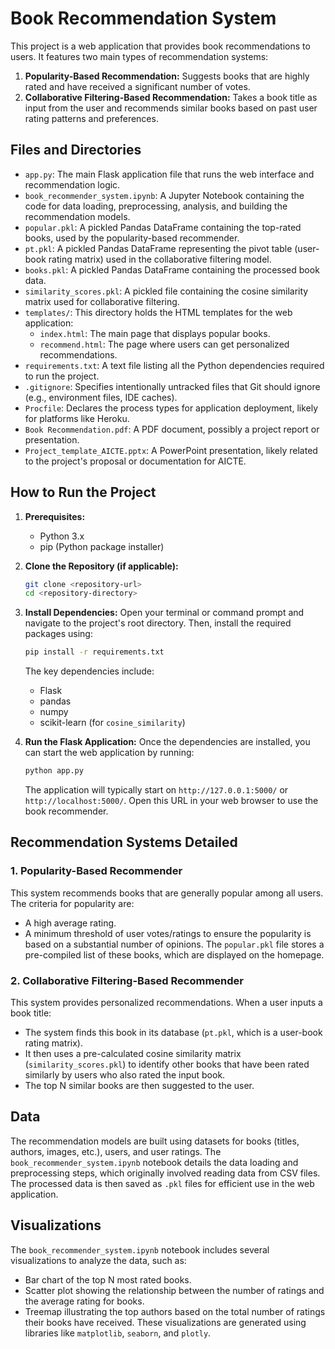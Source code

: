 # Book Recommendation System

This project is a web application that provides book recommendations to users. It features two main types of recommendation systems:
1.  **Popularity-Based Recommendation:** Suggests books that are highly rated and have received a significant number of votes.
2.  **Collaborative Filtering-Based Recommendation:** Takes a book title as input from the user and recommends similar books based on past user rating patterns and preferences.

## Files and Directories

*   `app.py`: The main Flask application file that runs the web interface and recommendation logic.
*   `book_recommender_system.ipynb`: A Jupyter Notebook containing the code for data loading, preprocessing, analysis, and building the recommendation models.
*   `popular.pkl`: A pickled Pandas DataFrame containing the top-rated books, used by the popularity-based recommender.
*   `pt.pkl`: A pickled Pandas DataFrame representing the pivot table (user-book rating matrix) used in the collaborative filtering model.
*   `books.pkl`: A pickled Pandas DataFrame containing the processed book data.
*   `similarity_scores.pkl`: A pickled file containing the cosine similarity matrix used for collaborative filtering.
*   `templates/`: This directory holds the HTML templates for the web application:
    *   `index.html`: The main page that displays popular books.
    *   `recommend.html`: The page where users can get personalized recommendations.
*   `requirements.txt`: A text file listing all the Python dependencies required to run the project.
*   `.gitignore`: Specifies intentionally untracked files that Git should ignore (e.g., environment files, IDE caches).
*   `Procfile`: Declares the process types for application deployment, likely for platforms like Heroku.
*   `Book Recommendation.pdf`: A PDF document, possibly a project report or presentation.
*   `Project_template_AICTE.pptx`: A PowerPoint presentation, likely related to the project's proposal or documentation for AICTE.

## How to Run the Project

1.  **Prerequisites:**
    *   Python 3.x
    *   pip (Python package installer)

2.  **Clone the Repository (if applicable):**
    ```bash
    git clone <repository-url>
    cd <repository-directory>
    ```

3.  **Install Dependencies:**
    Open your terminal or command prompt and navigate to the project's root directory. Then, install the required packages using:
    ```bash
    pip install -r requirements.txt
    ```
    The key dependencies include:
    *   Flask
    *   pandas
    *   numpy
    *   scikit-learn (for `cosine_similarity`)

4.  **Run the Flask Application:**
    Once the dependencies are installed, you can start the web application by running:
    ```bash
    python app.py
    ```
    The application will typically start on `http://127.0.0.1:5000/` or `http://localhost:5000/`. Open this URL in your web browser to use the book recommender.

## Recommendation Systems Detailed

### 1. Popularity-Based Recommender
This system recommends books that are generally popular among all users. The criteria for popularity are:
*   A high average rating.
*   A minimum threshold of user votes/ratings to ensure the popularity is based on a substantial number of opinions.
The `popular.pkl` file stores a pre-compiled list of these books, which are displayed on the homepage.

### 2. Collaborative Filtering-Based Recommender
This system provides personalized recommendations. When a user inputs a book title:
*   The system finds this book in its database (`pt.pkl`, which is a user-book rating matrix).
*   It then uses a pre-calculated cosine similarity matrix (`similarity_scores.pkl`) to identify other books that have been rated similarly by users who also rated the input book.
*   The top N similar books are then suggested to the user.

## Data
The recommendation models are built using datasets for books (titles, authors, images, etc.), users, and user ratings. The `book_recommender_system.ipynb` notebook details the data loading and preprocessing steps, which originally involved reading data from CSV files. The processed data is then saved as `.pkl` files for efficient use in the web application.

## Visualizations
The `book_recommender_system.ipynb` notebook includes several visualizations to analyze the data, such as:
*   Bar chart of the top N most rated books.
*   Scatter plot showing the relationship between the number of ratings and the average rating for books.
*   Treemap illustrating the top authors based on the total number of ratings their books have received.
These visualizations are generated using libraries like `matplotlib`, `seaborn`, and `plotly`.
